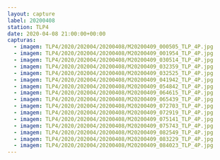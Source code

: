 ```yaml
---
layout: capture
label: 20200408
station: TLP4
date: 2020-04-08 21:00:00+00:00
capturas:
  - imagem: TLP4/2020/202004/20200408/M20200409_000505_TLP_4P.jpg
  - imagem: TLP4/2020/202004/20200408/M20200409_001954_TLP_4P.jpg
  - imagem: TLP4/2020/202004/20200408/M20200409_030514_TLP_4P.jpg
  - imagem: TLP4/2020/202004/20200408/M20200409_032359_TLP_4P.jpg
  - imagem: TLP4/2020/202004/20200408/M20200409_032525_TLP_4P.jpg
  - imagem: TLP4/2020/202004/20200408/M20200409_041942_TLP_4P.jpg
  - imagem: TLP4/2020/202004/20200408/M20200409_054842_TLP_4P.jpg
  - imagem: TLP4/2020/202004/20200408/M20200409_064615_TLP_4P.jpg
  - imagem: TLP4/2020/202004/20200408/M20200409_065439_TLP_4P.jpg
  - imagem: TLP4/2020/202004/20200408/M20200409_072703_TLP_4P.jpg
  - imagem: TLP4/2020/202004/20200408/M20200409_072919_TLP_4P.jpg
  - imagem: TLP4/2020/202004/20200408/M20200409_075141_TLP_4P.jpg
  - imagem: TLP4/2020/202004/20200408/M20200409_075743_TLP_4P.jpg
  - imagem: TLP4/2020/202004/20200408/M20200409_082549_TLP_4P.jpg
  - imagem: TLP4/2020/202004/20200408/M20200409_083229_TLP_4P.jpg
  - imagem: TLP4/2020/202004/20200408/M20200409_084023_TLP_4P.jpg
---
```

